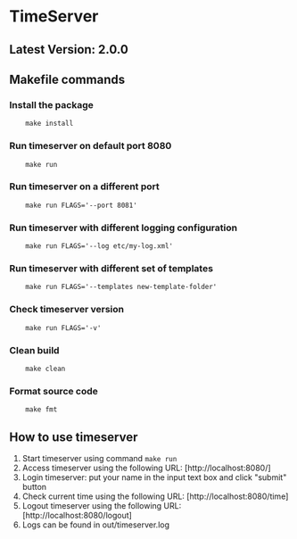 # TimeServer

## Latest Version: 2.0.0

## Makefile commands
### Install the package
```
	make install
```
### Run timeserver on default port 8080
```
	make run
```
### Run timeserver on a different port
```
	make run FLAGS='--port 8081'
```
### Run timeserver with different logging configuration
```
	make run FLAGS='--log etc/my-log.xml'
```
### Run timeserver with different set of templates
```
	make run FLAGS='--templates new-template-folder'
```
### Check timeserver version
```
	make run FLAGS='-v'
```
### Clean build
```
	make clean
```
### Format source code
```
	make fmt
```

## How to use timeserver
1. Start timeserver using command `make run`
2. Access timeserver using the following URL: [http://localhost:8080/]
3. Login timeserver: put your name in the input text box and click "submit" button
4. Check current time using the following URL: [http://localhost:8080/time]
5. Logout timeserver using the following URL: [http://localhost:8080/logout]
6. Logs can be found in out/timeserver.log   